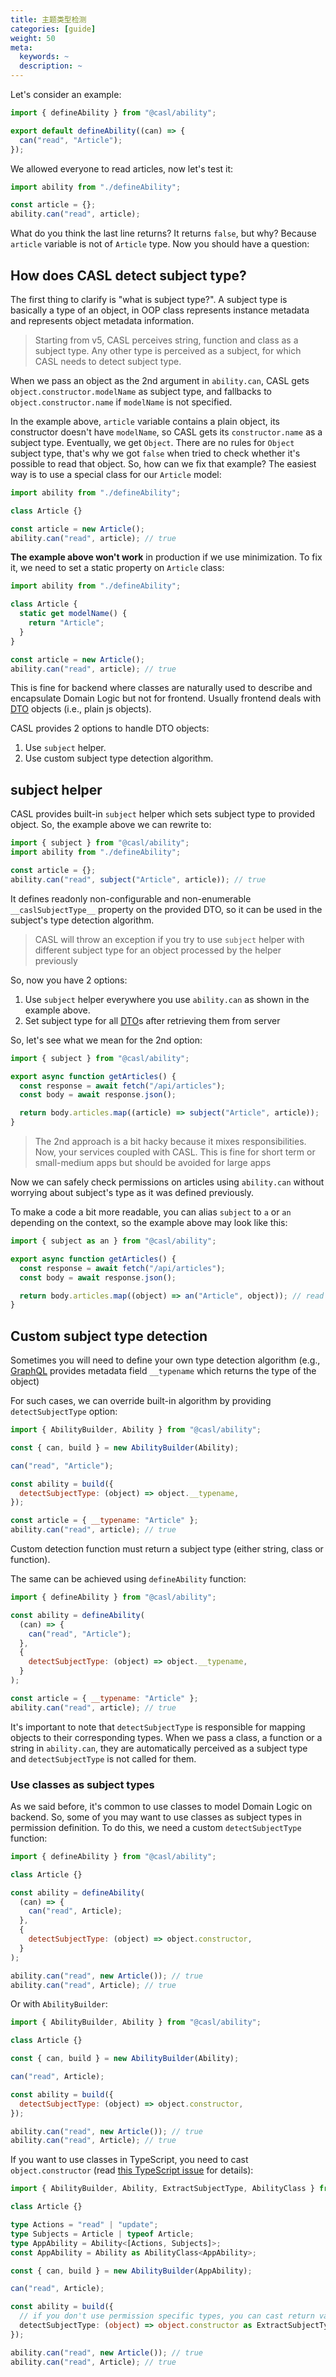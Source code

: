 ```yaml
---
title: 主题类型检测
categories: [guide]
weight: 50
meta:
  keywords: ~
  description: ~
---
```


Let's consider an example:

```js @{data-filename="defineAbility.js"}
import { defineAbility } from "@casl/ability";

export default defineAbility((can) => {
  can("read", "Article");
});
```

We allowed everyone to read articles, now let's test it:

```js
import ability from "./defineAbility";

const article = {};
ability.can("read", article);
```

What do you think the last line returns? It returns `false`, but why? Because `article` variable is not of `Article` type. Now you should have a question:

## How does CASL detect subject type?

The first thing to clarify is "what is subject type?". A subject type is basically a type of an object, in OOP class represents instance metadata and represents object metadata information.

> Starting from v5, CASL perceives string, function and class as a subject type. Any other type is perceived as a subject, for which CASL needs to detect subject type.

When we pass an object as the 2nd argument in `ability.can`, CASL gets `object.constructor.modelName` as subject type, and fallbacks to `object.constructor.name` if `modelName` is not specified.

In the example above, `article` variable contains a plain object, its constructor doesn't have `modelName`, so CASL gets its `constructor.name` as a subject type. Eventually, we get `Object`. There are no rules for `Object` subject type, that's why we got `false` when tried to check whether it's possible to read that object. So, how can we fix that example? The easiest way is to use a special class for our `Article` model:

```js
import ability from "./defineAbility";

class Article {}

const article = new Article();
ability.can("read", article); // true
```

[terser]: https://terser.org/
[uglifyjs]: http://lisperator.net/uglifyjs/

**The example above won't work** in production if we use minimization. To fix it, we need to set a static property on `Article` class:

```js
import ability from "./defineAbility";

class Article {
  static get modelName() {
    return "Article";
  }
}

const article = new Article();
ability.can("read", article); // true
```

This is fine for backend where classes are naturally used to describe and encapsulate Domain Logic but not for frontend. Usually frontend deals with [DTO] objects (i.e., plain js objects).

[dto]: https://en.wikipedia.org/wiki/Data_transfer_object

CASL provides 2 options to handle DTO objects:

1. Use `subject` helper.
2. Use custom subject type detection algorithm.

## subject helper

CASL provides built-in `subject` helper which sets subject type to provided object. So, the example above we can rewrite to:

```js
import { subject } from "@casl/ability";
import ability from "./defineAbility";

const article = {};
ability.can("read", subject("Article", article)); // true
```

It defines readonly non-configurable and non-enumerable `__caslSubjectType__` property on the provided DTO, so it can be used in the subject's type detection algorithm.

> CASL will throw an exception if you try to use `subject` helper with different subject type for an object processed by the helper previously

So, now you have 2 options:

1. Use `subject` helper everywhere you use `ability.can` as shown in the example above.
2. Set subject type for all [DTO]s after retrieving them from server

So, let's see what we mean for the 2nd option:

```js
import { subject } from "@casl/ability";

export async function getArticles() {
  const response = await fetch("/api/articles");
  const body = await response.json();

  return body.articles.map((article) => subject("Article", article));
}
```

> The 2nd approach is a bit hacky because it mixes responsibilities. Now, your services coupled with CASL. This is fine for short term or small-medium apps but should be avoided for large apps

Now we can safely check permissions on articles using `ability.can` without worrying about subject's type as it was defined previously.

To make a code a bit more readable, you can alias `subject` to `a` or `an` depending on the context, so the example above may look like this:

```js
import { subject as an } from "@casl/ability";

export async function getArticles() {
  const response = await fetch("/api/articles");
  const body = await response.json();

  return body.articles.map((object) => an("Article", object)); // read as "an Article object"
}
```

## Custom subject type detection

Sometimes you will need to define your own type detection algorithm (e.g., [GraphQL] provides metadata field `__typename` which returns the type of the object)

[graphql]: https://graphql.org/

For such cases, we can override built-in algorithm by providing `detectSubjectType` option:

```js
import { AbilityBuilder, Ability } from "@casl/ability";

const { can, build } = new AbilityBuilder(Ability);

can("read", "Article");

const ability = build({
  detectSubjectType: (object) => object.__typename,
});

const article = { __typename: "Article" };
ability.can("read", article); // true
```

Custom detection function must return a subject type (either string, class or function).

The same can be achieved using `defineAbility` function:

```js
import { defineAbility } from "@casl/ability";

const ability = defineAbility(
  (can) => {
    can("read", "Article");
  },
  {
    detectSubjectType: (object) => object.__typename,
  }
);

const article = { __typename: "Article" };
ability.can("read", article); // true
```

It's important to note that `detectSubjectType` is responsible for mapping objects to their corresponding types. When we pass a class, a function or a string in `ability.can`, they are automatically perceived as a subject type and `detectSubjectType` is not called for them.

### Use classes as subject types

As we said before, it's common to use classes to model Domain Logic on backend. So, some of you may want to use classes as subject types in permission definition. To do this, we need a custom `detectSubjectType` function:

```js
import { defineAbility } from "@casl/ability";

class Article {}

const ability = defineAbility(
  (can) => {
    can("read", Article);
  },
  {
    detectSubjectType: (object) => object.constructor,
  }
);

ability.can("read", new Article()); // true
ability.can("read", Article); // true
```

Or with `AbilityBuilder`:

```js
import { AbilityBuilder, Ability } from "@casl/ability";

class Article {}

const { can, build } = new AbilityBuilder(Ability);

can("read", Article);

const ability = build({
  detectSubjectType: (object) => object.constructor,
});

ability.can("read", new Article()); // true
ability.can("read", Article); // true
```

If you want to use classes in TypeScript, you need to cast `object.constructor` (read [this TypeScript issue](https://github.com/microsoft/TypeScript/issues/3841) for details):

```ts
import { AbilityBuilder, Ability, ExtractSubjectType, AbilityClass } from "@casl/ability";

class Article {}

type Actions = "read" | "update";
type Subjects = Article | typeof Article;
type AppAbility = Ability<[Actions, Subjects]>;
const AppAbility = Ability as AbilityClass<AppAbility>;

const { can, build } = new AbilityBuilder(AppAbility);

can("read", Article);

const ability = build({
  // if you don't use permission specific types, you can cast return value to `SubjectType` type
  detectSubjectType: (object) => object.constructor as ExtractSubjectType<Subjects>,
});

ability.can("read", new Article()); // true
ability.can("read", Article); // true
```
